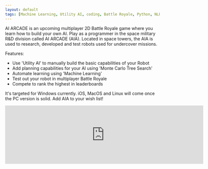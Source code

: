 ```yaml
---
layout: default
tags: [Machine Learning, Utility AI, coding, Battle Royale, Python, NLP]
---
```



AI ARCADE is an upcoming multiplayer 2D Battle Royale game where you learn how to build your own AI.
Play as a programmer in the space military R&D division called AI ARCADE (AIA).
Located in space towers, the AIA is used to research, developed and test robots used for undercover missions.

Features:
* Use 'Utility AI' to manually build the basic capabilities of your Robot
* Add planning capabilities for your AI using 'Monte Carlo Tree Search'
* Automate learning using 'Machine Learning'
* Test out your robot in multiplayer Battle Royale
* Compete to rank the highest in leaderboards

It's targeted for Windows currently. iOS, MacOS and Linux will come once the PC version is solid. Add AIA to your wish list!
<iframe src="https://store.steampowered.com/widget/1059010/" frameborder="0" width="646" height="190"></iframe>


